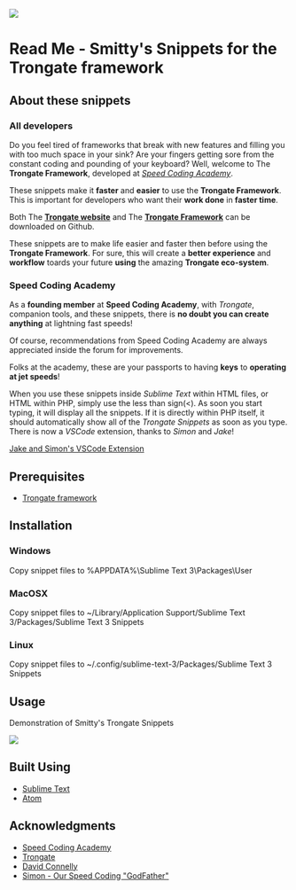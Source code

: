 ![](https://img.shields.io/badge/Trongate%20Framework-eco--system-blue)


# Read Me - Smitty's Snippets for the Trongate framework

## About these snippets

### All developers

Do you feel tired of frameworks that break with new features and filling you with too much space in your sink? Are your fingers getting sore from the constant coding and pounding of your keyboard? Well, welcome to The __Trongate Framework__, developed at [_Speed Coding Academy_](https://www.speedcodingacademy.com).

These snippets make it __faster__ and __easier__ to use the __Trongate Framework__. This is important for developers who want their __work done__ in __faster time__.

Both The [__Trongate website__](https://trongate.io) and The [__Trongate Framework__](https://github.com/davidjconnelly/trongate-framework) can be downloaded on Github.

These snippets are to make life easier and faster then before using the __Trongate Framework__. For sure, this will create a __better experience__ and __workflow__ toards your future __using__ the amazing __Trongate eco-system__.

### Speed Coding Academy

As a __founding member__ at __Speed Coding Academy__,
with _Trongate_, companion tools, and these snippets, there is __no doubt you can create anything__ at lightning fast speeds!

Of course, recommendations from Speed Coding Academy are always appreciated inside the forum for improvements.

Folks at the academy, these are your passports to having __keys__ to __operating at jet speeds__!

When you use these snippets inside _Sublime Text_ within HTML files, or HTML within PHP, simply use the less than sign(<). As soon you start typing, it will display all the snippets. If it is directly within PHP itself, it should automatically show all of the _Trongate Snippets_ as soon as you type. There is now a _VSCode_ extension, thanks to _Simon_ and _Jake_!

[Jake and Simon's VSCode Extension](https://marketplace.visualstudio.com/items?itemName=jc-sf.trongate)

## Prerequisites

-   [Trongate framework](https://github.com/davidjconnelly/trongate)


## Installation

### Windows

Copy snippet files to %APPDATA%\Sublime Text 3\Packages\User

### MacOSX

Copy snippet files to ~/Library/Application Support/Sublime Text 3/Packages/Sublime Text 3 Snippets

### Linux

Copy snippet files to ~/.config/sublime-text-3/Packages/Sublime Text 3 Snippets

## Usage

Demonstration of Smitty's Trongate Snippets

[![](http://img.youtube.com/vi/UQX0XCdRRWo/0.jpg)](http://www.youtube.com/watch?v=UQX0XCdRRWo "Demonstration of Smitty's Trongate Snippets")

## Built Using

-   [Sublime Text](https://www.sublimetext.com)
-   [Atom](https://atom.io)

## Acknowledgments

-   [Speed Coding Academy](https://www.speedcodingacademy.com)
-   [Trongate](https://trongate.io)
-   [David Connelly](https://www.youtube.com/channel/UCtsojFV90CDh7uABAssuITw)
-   [Simon - Our Speed Coding "GodFather"](https://github.com/DaFa66)
